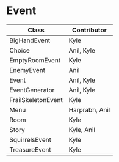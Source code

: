 # Event
| Class | Contributor |
|-------|-------------|
|BigHandEvent|Kyle|
|Choice|Anil, Kyle|
|EmptyRoomEvent|Kyle|
|EnemyEvent|Anil|
|Event|Anil, Kyle|
|EventGenerator|Anil, Kyle|
|FrailSkeletonEvent|Kyle|
|Menu|Harprabh, Anil|
|Room|Kyle|
|Story|Kyle, Anil|
|SquirrelsEvent|Kyle|
|TreasureEvent|Kyle|
